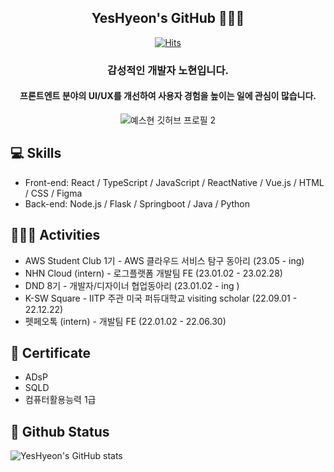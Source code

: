 <div align="center">

## YesHyeon's GitHub 🧑🏻‍💻
  
  
[![Hits](https://hits.seeyoufarm.com/api/count/incr/badge.svg?url=https%3A%2F%2Fgithub.com%2FYesHyeon&count_bg=%23345A18&title_bg=%2341A890&icon=&icon_color=%23E7E7E7&title=hits&edge_flat=false)](https://github.com/YesHyeon)
  
 ### 감성적인 개발자 **노현**입니다.

#### 프론트엔트 분야의 UI/UX를 개선하여 사용자 경험을 높이는 일에 관심이 많습니다.
  
![예스현 깃허브 프로필 2](https://user-images.githubusercontent.com/81014501/162112028-8be4e01a-03f2-4021-8c35-78af2f4c6022.jpg)

  </div>

## 💻 Skills 
  - Front-end: React / TypeScript / JavaScript / ReactNative / Vue.js / HTML / CSS / Figma
  - Back-end: Node.js / Flask / Springboot / Java / Python

  
## 🧑🏻‍💻 Activities 

- AWS Student Club 1기 - AWS 클라우드 서비스 탐구 동아리 (23.05 - ing)
- NHN Cloud (intern) - 로그플랫폼 개발팀 FE (23.01.02 - 23.02.28)
- DND 8기 - 개발자/디자이너 협업동아리  (23.01.02 - ing )
- K-SW Square - IITP 주관 미국 퍼듀대학교 visiting scholar (22.09.01 - 22.12.22)
- 펫페오톡 (intern) - 개발팀 FE (22.01.02 - 22.06.30)


## 📜 Certificate
- ADsP 
- SQLD 
- 컴퓨터활용능력 1급

## 📜 Github Status

![YesHyeon's GitHub stats](https://github-readme-stats.vercel.app/api?username=YesHyeon&show_icons=true&theme=highcontrast)



